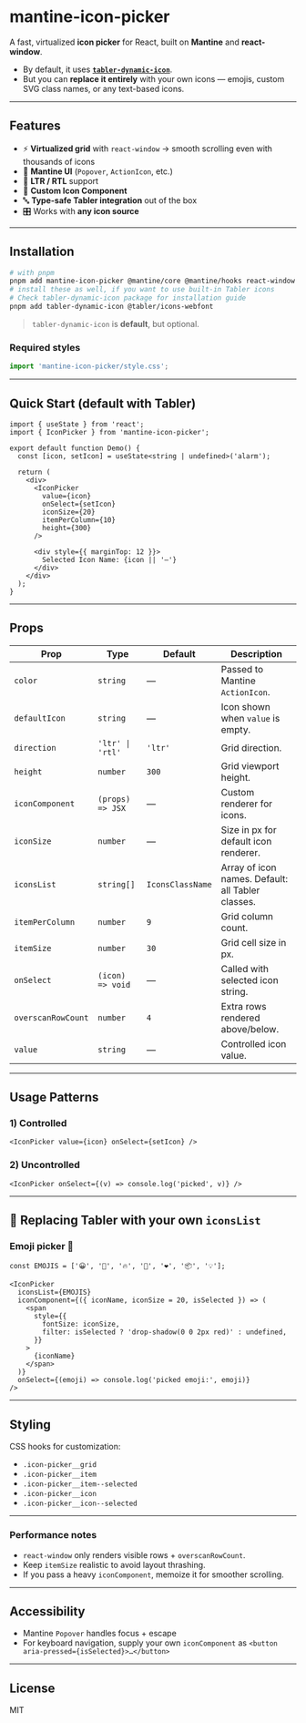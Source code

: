 # mantine-icon-picker

A fast, virtualized **icon picker** for React, built on **Mantine** and **react-window**.

* By default, it uses **[`tabler-dynamic-icon`](https://www.npmjs.com/package/tabler-dynamic-icon)**.
* But you can **replace it entirely** with your own icons — emojis, custom SVG class names, or any text-based icons.

---

## Features

* ⚡ **Virtualized grid** with `react-window` → smooth scrolling even with thousands of icons
* 🎨 **Mantine UI** (`Popover`, `ActionIcon`, etc.)
* 🧭 **LTR / RTL** support
* 🔌 **Custom Icon Component**
* 🔤 **Type-safe Tabler integration** out of the box
* 🎛️ Works with **any icon source**

---

## Installation

```bash
# with pnpm
pnpm add mantine-icon-picker @mantine/core @mantine/hooks react-window clsx
# install these as well, if you want to use built-in Tabler icons
# Check tabler-dynamic-icon package for installation guide
pnpm add tabler-dynamic-icon @tabler/icons-webfont
```

> `tabler-dynamic-icon` is **default**, but optional.

### Required styles

```ts
import 'mantine-icon-picker/style.css';
```

---

## Quick Start (default with Tabler)

```tsx
import { useState } from 'react';
import { IconPicker } from 'mantine-icon-picker';

export default function Demo() {
  const [icon, setIcon] = useState<string | undefined>('alarm');

  return (
    <div>
      <IconPicker
        value={icon}
        onSelect={setIcon}
        iconSize={20}
        itemPerColumn={10}
        height={300}
      />

      <div style={{ marginTop: 12 }}>
        Selected Icon Name: {icon || '—'}
      </div>
    </div>
  );
}
```

---

## Props

| Prop                 | Type             | Default          | Description                                       |
| -------------------- | ---------------- | ---------------- | ------------------------------------------------- |
| `color`              | `string`         | —                | Passed to Mantine `ActionIcon`.                   |
| `defaultIcon`        | `string`         | —                | Icon shown when `value` is empty.                 |
| `direction`          | `'ltr' \| 'rtl'` | `'ltr'`          | Grid direction.                                   |
| `height`             | `number`         | `300`            | Grid viewport height.                             |
| `iconComponent`      | `(props) => JSX` | —                | Custom renderer for icons.                        |
| `iconSize`           | `number`         | —                | Size in px for default icon renderer.             |
| `iconsList`          | `string[]`       | `IconsClassName` | Array of icon names. Default: all Tabler classes. |
| `itemPerColumn`      | `number`         | `9`              | Grid column count.                                |
| `itemSize`           | `number`         | `30`             | Grid cell size in px.                             |
| `onSelect`           | `(icon) => void` | —                | Called with selected icon string.                 |
| `overscanRowCount`   | `number`         | `4`              | Extra rows rendered above/below.                  |
| `value`              | `string`         | —                | Controlled icon value.                            |

---

## Usage Patterns

### 1) Controlled

```tsx
<IconPicker value={icon} onSelect={setIcon} />
```

### 2) Uncontrolled

```tsx
<IconPicker onSelect={(v) => console.log('picked', v)} />
```

---

## 🔄 Replacing Tabler with your own `iconsList`

### Emoji picker 🎉

```tsx
const EMOJIS = ['😀', '🎉', '🔥', '🚀', '❤️', '📦', '💡'];

<IconPicker
  iconsList={EMOJIS}
  iconComponent={({ iconName, iconSize = 20, isSelected }) => (
    <span
      style={{
        fontSize: iconSize,
        filter: isSelected ? 'drop-shadow(0 0 2px red)' : undefined,
      }}
    >
      {iconName}
    </span>
  )}
  onSelect={(emoji) => console.log('picked emoji:', emoji)}
/>
```

---

## Styling

CSS hooks for customization:

* `.icon-picker__grid`
* `.icon-picker__item`
* `.icon-picker__item--selected`
* `.icon-picker__icon`
* `.icon-picker__icon--selected`

---

### Performance notes

* `react-window` only renders visible rows + `overscanRowCount`.
* Keep `itemSize` realistic to avoid layout thrashing.
* If you pass a heavy `iconComponent`, memoize it for smoother scrolling.

---

## Accessibility

* Mantine `Popover` handles focus + escape
* For keyboard navigation, supply your own `iconComponent` as `<button aria-pressed={isSelected}>…</button>`

---

## License

MIT
